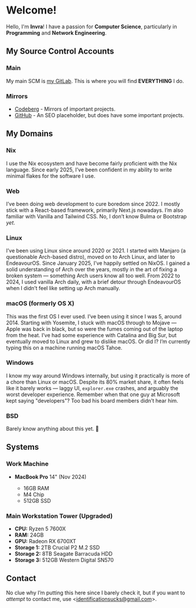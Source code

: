 # Welcome!

Hello, I'm **Invra**! I have a passion for **Computer Science**, particularly in **Programming** and **Network Engineering**.

## My Source Control Accounts

### Main

My main SCM is [my GitLab](https://gitlab.com/invranet). This is where you will find **EVERYTHING** I do.

### Mirrors

- [Codeberg](https://codeberg.org/invranet) - Mirrors of important projects.
- [GitHub](https://github.com/invranet) - An SEO placeholder, but does have some important projects.

## My Domains

### Nix

I use the Nix ecosystem and have become fairly proficient with the Nix language. Since early 2025, I’ve been confident in my ability to write minimal flakes for the software I use.

### Web

I’ve been doing web development to cure boredom since 2022. I mostly stick with a React-based framework, primarily Next.js nowadays. I’m also familiar with Vanilla and Tailwind CSS.
No, I don’t know Bulma or Bootstrap *yet*.

### Linux

I’ve been using Linux since around 2020 or 2021. I started with Manjaro (a questionable Arch-based distro), moved on to Arch Linux, and later to EndeavourOS. Since January 2025, I’ve happily settled on NixOS.
I gained a solid understanding of Arch over the years, mostly in the art of fixing a broken system — something Arch users know all too well. From 2022 to 2024, I used vanilla Arch daily, with a brief detour through EndeavourOS when I didn’t feel like setting up Arch manually.

### macOS (formerly OS X)

This was the first OS I ever used. I’ve been using it since I was 5, around 2014. Starting with Yosemite, I stuck with macOS through to Mojave — Apple was back in black, but so were the fumes coming out of the laptop from the heat.
I’ve had some experience with Catalina and Big Sur, but eventually moved to Linux and grew to dislike macOS.
Or did I? I’m currently typing this on a machine running macOS Tahoe.

### Windows

I know my way around Windows internally, but using it practically is more of a chore than Linux or macOS.
Despite its 80% market share, it often feels like it barely works — laggy UI, `explorer.exe` crashes, and arguably the worst developer experience.
Remember when that one guy at Microsoft kept saying "developers"? Too bad his board members didn’t hear him.

### BSD

Barely know anything about this yet. 🙂

## Systems

### Work Machine

* **MacBook Pro** 14" (Nov 2024)

  * 16GB RAM
  * M4 Chip
  * 512GB SSD

### Main Workstation Tower (Upgraded)

* **CPU:** Ryzen 5 7600X
* **RAM:** 24GB
* **GPU:** Radeon RX 6700XT
* **Storage 1:** 2TB Crucial P2 M.2 SSD
* **Storage 2:** 8TB Seagate Barracuda HDD
* **Storage 3:** 512GB Western Digital SN570

## Contact

No clue why I’m putting this here since I barely check it, but if you want to *attempt* to contact me, use <[identificationsucks@gmail.com](mailto:identificationsucks@gmail.com)>.
